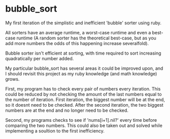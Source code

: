 # bubble_sort
My first iteration of the simplistic and inefficient 'bubble' sorter using ruby.

All sorters have an average runtime, a worst-case runtime and even a best-case runtime (A random sorter has the theoretical best-case, but as you add more numbers the odds of this happening increase severalfold).

Bubble sorter isn't efficient at sorting, with time required to sort increasing quadratically per number added.

My particular bubble_sort has several areas it could be improved upon, and I should revisit this project as my ruby knowledge (and math knowledge) grows.

First, my program has to check every pair of numbers every iteration. This could be reduced by not checking the amount of the last numbers equal to the number of iteration. First iteration, the biggest number will be at the end, so it doesnt need to be checked. After the second iteration, the two biggest numbers are at the end and no longer need to be checked.

Second, my programs checks to see if 'nums[i+1].nil?' every time before comparing the two numbers. This could also be taken out and solved while implementing a soultion to the first inefficiency.
